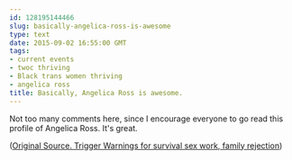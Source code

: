 ```yaml
---
id: 128195144466
slug: basically-angelica-ross-is-awesome
type: text
date: 2015-09-02 16:55:00 GMT
tags:
- current events
- twoc thriving
- Black trans women thriving
- angelica ross
title: Basically, Angelica Ross is awesome.
---
```

Not too many comments here, since I encourage everyone to go read this profile of Angelica Ross. It's great. 

([Original Source. Trigger Warnings for survival sex work, family rejection][1])

[1]: https://web.archive.org/web/20150902115900/http://www.advocate.com/print-issue/current-issue/2015/09/01/showgirl-ceo-trans-businesswoman-angelica-ross-tells-all